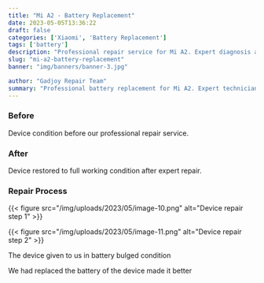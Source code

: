 ```yaml
---
title: "Mi A2 - Battery Replacement"
date: 2023-05-05T13:36:22
draft: false
categories: ['Xiaomi', 'Battery Replacement']
tags: ['battery']
description: "Professional repair service for Mi A2. Expert diagnosis and quality repairs in Bangalore."
slug: "mi-a2-battery-replacement"
banner: "img/banners/banner-3.jpg"

author: "Gadjoy Repair Team"
summary: "Professional battery replacement for Mi A2. Expert technicians, quality parts, warranty included."
---
```



### Before

Device condition before our professional repair service.

### After

Device restored to full working condition after expert repair.

### Repair Process

{{< figure src="/img/uploads/2023/05/image-10.png" alt="Device repair step 1" >}}

{{< figure src="/img/uploads/2023/05/image-11.png" alt="Device repair step 2" >}}


The device given to us in battery bulged condition

We had replaced the battery of the device made it better